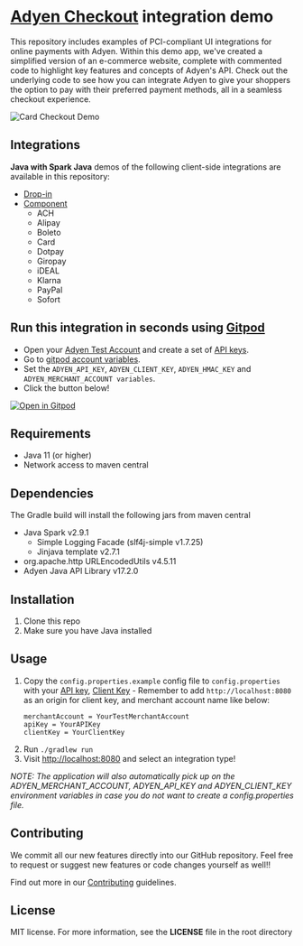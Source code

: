 # [Adyen Checkout](https://docs.adyen.com/checkout) integration demo

This repository includes examples of PCI-compliant UI integrations for online payments with Adyen. Within this demo app, we've created a simplified version of an e-commerce website, complete with commented code to highlight key features and concepts of Adyen's API. Check out the underlying code to see how you can integrate Adyen to give your shoppers the option to pay with their preferred payment methods, all in a seamless checkout experience.

![Card Checkout Demo](src/main/resources/static/img/cardcheckout.gif)

## Integrations

**Java with Spark Java** demos of the following client-side integrations are available in this repository:

* [Drop-in](https://docs.adyen.com/checkout/drop-in-web)
* [Component](https://docs.adyen.com/checkout/components-web)
  * ACH
  * Alipay
  * Boleto
  * Card
  * Dotpay
  * Giropay
  * iDEAL
  * Klarna
  * PayPal
  * Sofort

## Run this integration in seconds using [Gitpod](https://gitpod.io/)

* Open your [Adyen Test Account](https://ca-test.adyen.com/ca/ca/overview/default.shtml) and create a set of [API keys](https://docs.adyen.com/user-management/how-to-get-the-api-key).
* Go to [gitpod account variables](https://gitpod.io/variables).
* Set the `ADYEN_API_KEY`, `ADYEN_CLIENT_KEY`, `ADYEN_HMAC_KEY` and `ADYEN_MERCHANT_ACCOUNT variables`.
* Click the button below!

[![Open in Gitpod](https://gitpod.io/button/open-in-gitpod.svg)](https://gitpod.io/#https://github.com/adyen-examples/adyen-java-spring-online-payments)

## Requirements

* Java 11 (or higher)
* Network access to maven central

## Dependencies
The Gradle build will install the following jars from maven central
* Java Spark v2.9.1
    * Simple Logging Facade (slf4j-simple v1.7.25)
    * Jinjava template v2.7.1
* org.apache.http URLEncodedUtils v4.5.11
* Adyen Java API Library v17.2.0


## Installation

1. Clone this repo
2. Make sure you have Java installed

## Usage

1. Copy the `config.properties.example` config file to `config.properties` with your [API key](https://docs.adyen.com/user-management/how-to-get-the-api-key), [Client Key](https://docs.adyen.com/user-management/client-side-authentication) - Remember to add `http://localhost:8080` as an origin for client key, and merchant account name like below:
    ```
    merchantAccount = YourTestMerchantAccount
    apiKey = YourAPIKey
    clientKey = YourClientKey
    ```
2. Run `./gradlew run`
3. Visit [http://localhost:8080](http://localhost:8080) and select an integration type!

_NOTE: The application will also automatically pick up on the ADYEN_MERCHANT_ACCOUNT, ADYEN_API_KEY and ADYEN_CLIENT_KEY environment variables in case you do not want to create a config.properties file._

## Contributing

We commit all our new features directly into our GitHub repository. Feel free to request or suggest new features or code changes yourself as well!!

Find out more in our [Contributing](https://github.com/adyen-examples/.github/blob/main/CONTRIBUTING.md) guidelines.

## License

MIT license. For more information, see the **LICENSE** file in the root directory
